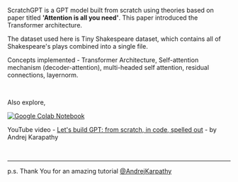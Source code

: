 ScratchGPT is a GPT model built from scratch using theories based on paper titled **'Attention is all you need'**. This paper introduced the Transformer architecture.

The dataset used here is Tiny Shakespeare dataset, which contains all of Shakespeare's plays combined into a single file.

Concepts implemented - Transformer Architecture, Self-attention mechanism (decoder-attention), multi-headed self attention, residual connections, layernorm.

<br>
<be>

Also explore,

[![Google Colab Notebook](https://img.shields.io/badge/-Google_Colab_Notebook-05122A?style=flat&logo=googlecolab)](https://colab.research.google.com/drive/15UVgF8EPNkzIt85f1o6W81rCk5JtQ-yJ?usp=sharing)

YouTube video -
[Let's build GPT: from scratch, in code, spelled out](https://www.youtube.com/watch?v=kCc8FmEb1nY) - by Andrej Karapathy

<br>

----

p.s. Thank You for an amazing tutorial [@AndrejKarpathy](https://www.youtube.com/@AndrejKarpathy)
